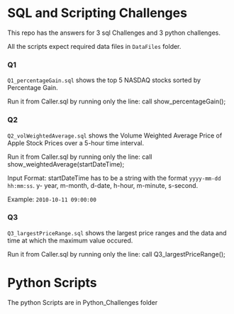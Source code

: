 # SQL and Scripting Challenges

This repo has the answers for 3 sql Challenges and 3 python challenges.

All the scripts expect required data files in `DataFiles` folder.


### Q1

`Q1_percentageGain.sql` shows the top 5 NASDAQ stocks sorted by Percentage Gain. 

Run it from Caller.sql by running only the line: call show_percentageGain();

### Q2

`Q2_volWeightedAverage.sql` shows the Volume Weighted Average Price of Apple Stock Prices over a 5-hour time interval.

Run it from Caller.sql by running only the line: call show_weightedAverage(startDateTime);

Input Format: startDateTime has to be a string with the format `yyyy-mm-dd hh:mm:ss`. y- year, m-month, d-date, h-hour, m-minute, s-second. 

Example: `2010-10-11 09:00:00`

### Q3

`Q3_largestPriceRange.sql` shows the largest price ranges and the data and time at which the maximum value occured.

Run it from Caller.sql by running only the line: call Q3_largestPriceRange();

# Python Scripts

The python Scripts are in Python_Challenges folder


